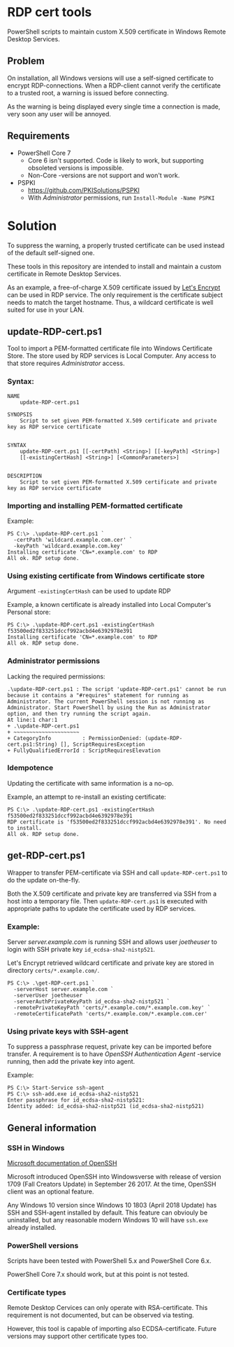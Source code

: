 # RDP cert tools
PowerShell scripts to maintain custom X.509 certificate in
Windows Remote Desktop Services.

## Problem
On installation, all Windows versions will use a self-signed certificate
to encrypt RDP-connections. When a RDP-client cannot verify the certificate
to a trusted root, a warning is issued before connecting.

As the warning is being displayed every single time a connection is made,
very soon any user will be annoyed.

## Requirements
* PowerShell Core 7
  * Core 6 isn't supported. Code is likely to work, but supporting obsoleted versions is impossible.
  * Non-Core -versions are not support and won't work.
* PSPKI
  * https://github.com/PKISolutions/PSPKI
  * With _Administrator_ permissions, run `Install-Module -Name PSPKI`

# Solution
To suppress the warning, a properly trusted certificate can be used instead of the default self-signed one.

These tools in this repository are intended to install and maintain a custom certificate in Remote Desktop Services.

As an example, a free-of-charge X.509 certificate issued by [Let's Encrypt](https://letsencrypt.org/) can be used
in RDP service. The only requirement is the certificate subject needs to match the target hostname.
Thus, a wildcard certificate is well suited for use in your LAN. 

## update-RDP-cert.ps1

Tool to import a PEM-formatted certificate file into Windows Certificate Store.
The store used by RDP services is Local Computer. Any access to that store requires _Administrator_ access.

### Syntax:
```
NAME
    update-RDP-cert.ps1

SYNOPSIS
    Script to set given PEM-formatted X.509 certificate and private key as RDP service certificate


SYNTAX
    update-RDP-cert.ps1 [[-certPath] <String>] [[-keyPath] <String>]
    [[-existingCertHash] <String>] [<CommonParameters>]


DESCRIPTION
    Script to set given PEM-formatted X.509 certificate and private key as RDP service certificate
```

### Importing and installing PEM-formatted certificate

Example:
```
PS C:\> .\update-RDP-cert.ps1 `
  -certPath 'wildcard.example.com.cer' `
  -keyPath 'wildcard.example.com.key'
Installing certificate 'CN=*.example.com' to RDP
All ok. RDP setup done.
```


### Using existing certificate from Windows certificate store
Argument `-existingCertHash` can be used to update RDP

Example, a known certificate is already installed into Local Computer's Personal store:
```
PS C:\> .\update-RDP-cert.ps1 -existingCertHash f53500ed2f833251dccf992acbd4e6392978e391
Installing certificate 'CN=*.example.com' to RDP
All ok. RDP setup done.
```

### Administrator permissions
Lacking the required permissions:
```
.\update-RDP-cert.ps1 : The script 'update-RDP-cert.ps1' cannot be run because it contains a "#requires" statement for running as Administrator. The current PowerShell session is not running as Administrator. Start PowerShell by using the Run as Administrator option, and then try running the script again.
At line:1 char:1
+ .\update-RDP-cert.ps1
+ ~~~~~~~~~~~~~~~~~~~~~
+ CategoryInfo          : PermissionDenied: (update-RDP-cert.ps1:String) [], ScriptRequiresException
+ FullyQualifiedErrorId : ScriptRequiresElevation
```

### Idempotence
Updating the certificate with same information is a no-op.

Example, an attempt to re-install an existing certificate:
```
PS C:\> .\update-RDP-cert.ps1 -existingCertHash f53500ed2f833251dccf992acbd4e6392978e391
RDP certificate is 'f53500ed2f833251dccf992acbd4e6392978e391'. No need to install.
All ok. RDP setup done.
```

## get-RDP-cert.ps1
Wrapper to transfer PEM-certificate via SSH and call `update-RDP-cert.ps1`
to do the update on-the-fly.

Both the X.509 certificate and private key are transferred via SSH from a host into a temporary file.
Then `update-RDP-cert.ps1` is executed with appropriate paths to update the certificate used by RDP services.

### Example:
Server _server.example.com_ is running SSH and allows
user _joetheuser_ to login with SSH private key `id_ecdsa-sha2-nistp521`.

Let's Encrypt retrieved wildcard certificate and private key are stored in
directory `certs/*.example.com/`. 

```
PS C:\> .\get-RDP-cert.ps1 `
  -serverHost server.example.com `
  -serverUser joetheuser `
  -serverAuthPrivateKeyPath id_ecdsa-sha2-nistp521 `
  -remotePrivateKeyPath 'certs/*.example.com/*.example.com.key' `
  -remoteCertificatePath 'certs/*.example.com/*.example.com.cer'
```

### Using private keys with SSH-agent
To suppress a passphrase request, private key can be imported before transfer.
A requirement is to have _OpenSSH Authentication Agent_ -service running, then add the
private key into agent.

Example: 

```
PS C:\> Start-Service ssh-agent
PS C:\> ssh-add.exe id_ecdsa-sha2-nistp521
Enter passphrase for id_ecdsa-sha2-nistp521:
Identity added: id_ecdsa-sha2-nistp521 (id_ecdsa-sha2-nistp521)
```

## General information

### SSH in Windows

[Microsoft documentation of OpenSSH](https://docs.microsoft.com/en-us/windows-server/administration/openssh/openssh_overview)

Microsoft introduced OpenSSH into Windowsverse with release of version 1709 (Fall Creators Update) in September 26 2017.
At the time, OpenSSH client was an optional feature.

Any Windows 10 version since Windows 10 1803 (April 2018 Update) has SSH and SSH-agent installed by default.
This feature can obviouly be uninstalled, but any reasonable modern Windows 10 will have `ssh.exe` already installed.

### PowerShell versions
Scripts have been tested with PowerShell 5.x and PowerShell Core 6.x.

PowerShell Core 7.x should work, but at this point is not tested.

### Certificate types
Remote Desktop Cervices can only operate with RSA-certificate.
This requirement is not documented, but can be observed via testing.

However, this tool is capable of importing also ECDSA-certificate.
Future versions may support other certificate types too.